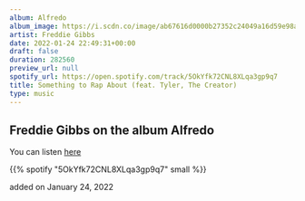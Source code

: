 ```yaml
---
album: Alfredo
album_image: https://i.scdn.co/image/ab67616d0000b27352c24049a16d59e98a638651
artist: Freddie Gibbs
date: 2022-01-24 22:49:31+00:00
draft: false
duration: 282560
preview_url: null
spotify_url: https://open.spotify.com/track/5OkYfk72CNL8XLqa3gp9q7
title: Something to Rap About (feat. Tyler, The Creator)
type: music
---
```



## Freddie Gibbs on the album Alfredo

You can listen [here](https://open.spotify.com/track/5OkYfk72CNL8XLqa3gp9q7)

{{% spotify "5OkYfk72CNL8XLqa3gp9q7" small %}}

added on January 24, 2022